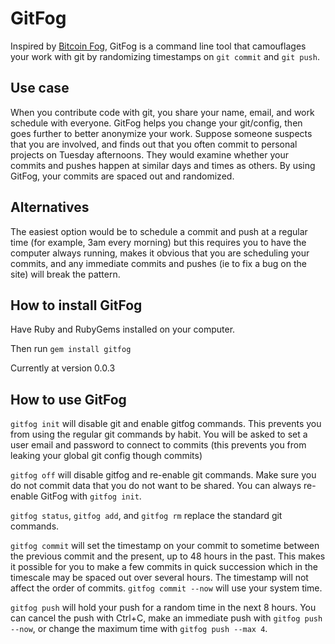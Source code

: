 # GitFog

Inspired by <a href="http://bitcoinfog.com/">Bitcoin Fog</a>, GitFog is a
command line tool that camouflages your work with git by randomizing timestamps on
```git commit``` and ```git push```.

## Use case

When you contribute code with git, you share your name, email, and work schedule with
everyone. GitFog helps you change your git/config, then goes further to better anonymize
your work. Suppose someone suspects that you are involved, and finds out that you often
commit to personal projects on Tuesday afternoons. They would examine whether your commits and
pushes happen at similar days and times as others. By using GitFog, your commits are spaced
out and randomized.

## Alternatives

The easiest option would be to schedule a commit and push at a regular time
(for example, 3am every morning) but this requires you to have the computer
always running, makes it obvious that you are scheduling your commits, and
any immediate commits and pushes (ie to fix a bug on the site) will break
the pattern.

## How to install GitFog

Have Ruby and RubyGems installed on your computer.

Then run ```gem install gitfog```

Currently at version 0.0.3

## How to use GitFog

```gitfog init``` will disable git and enable gitfog commands. This prevents
you from using the regular git commands by habit. You will be asked to set
a user email and password to connect to commits (this prevents you from
leaking your global git config though commits)

```gitfog off``` will disable gitfog and re-enable git commands. Make sure
you do not commit data that you do not want to be shared. You can always re-enable
GitFog with ```gitfog init```.

```gitfog status```, ```gitfog add```, and ```gitfog rm``` replace the standard git
commands.

```gitfog commit``` will set the timestamp on your commit to sometime between
the previous commit and the present, up to 48 hours in the past. This makes
it possible for you to make a few commits in quick succession which in the
timescale may be spaced out over several hours. The timestamp will not affect
the order of commits. ```gitfog commit --now``` will use your system time.

```gitfog push``` will hold your push for a random time in the next 8 hours.
You can cancel the push with Ctrl+C, make an immediate push with
```gitfog push --now```, or change the maximum time with
```gitfog push --max 4```.
